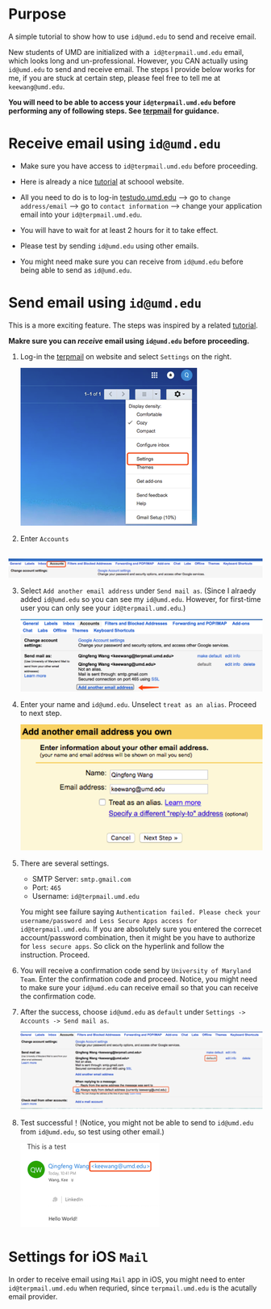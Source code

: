 # Purpose
A simple tutorial to show how to use `id@umd.edu` to send and receive email.

New students of UMD are initialized with a  `id@terpmail.umd.edu` email, which looks long and un-professional. However, you CAN actually using `id@umd.edu` to send and receive email. The steps I provide below works for me, if you are stuck at certain step, please feel free to tell me at `keewang@umd.edu`. 

**You will need to be able to access your `id@terpmail.umd.edu` before performing any of following steps. See  [terpmail](http://mail.terpmail.umd.edu) for guidance.**


# Receive email using `id@umd.edu` 

* Make sure you have access to `id@terpmail.umd.edu` before proceeding.

* Here is already a nice [tutorial](https://umd.service-now.com/itsc?id=kb_article&sys_id=eea6516337a8420041271f9543990ec4) at schoool website. 

* All you need to do is to log-in [testudo.umd.edu](http://www.testudo.umd.edu) --> go to `change address/email` -->  go to `contact information` --> change your application email into your `id@terpmail.umd.edu`. 

* You will have to wait for at least 2 hours for it to take effect. 

* Please test by sending `id@umd.edu` using other emails. 

* You might need make sure you can receive from `id@umd.edu` before being able to send as `id@umd.edu`.



# Send email using `id@umd.edu`

This is a more exciting feature. The steps was inspired by a related [tutorial](https://help.eng.umd.edu/helpdesk/File/Get/5133820).

**Makre sure you can _receive_ email using `id@umd.edu` before proceeding.**


1. Log-in the [terpmail](http://mail.terpmail.umd.edu) on website and select `Settings` on the right. 

    ![Image1 of Tutorial](https://github.com/Kee-Wang/UmdEduMail/blob/master/iamges/1.png)


2. Enter `Accounts`

    ![Image1 of Tutorial](https://github.com/Kee-Wang/UmdEduMail/blob/master/iamges/2.png)
    
    
3. Select `Add another email address` under `Send mail as`. (Since I alraedy added `id@umd.edu` so you can see my `id@umd.edu`. However, for first-time user you can only see your `id@terpmail.umd.edu`.)

    ![Image3 of Tutorial](https://github.com/Kee-Wang/UmdEduMail/blob/master/iamges/3.png)
  
  
4. Enter your name and `id@umd.edu`. Unselect `treat as an alias`. Proceed to next step.

    ![Image3 of Tutorial](https://github.com/Kee-Wang/UmdEduMail/blob/master/iamges/4.png)
  
  
  
5. There are several settings.
    * SMTP Server: `smtp.gmail.com`
    * Port: `465`
    * Username: `id@terpmail.umd.edu`

    You might see failure saying `Authentication failed. Please check your username/password and Less Secure Apps access for id@terpmail.umd.edu`. If you are absolutely sure you entered the correcet account/password combination, then it might be you have to authorize for `less secure apps`. So click on the hyperlink and follow the instruction. Proceed.

6. You will receive a confirmation code send by `University of Maryland Team`. Enter the confirmation code and proceed. Notice, you might need to make sure your `id@umd.edu` can receive email so that you can receive the confirmation code.


7. After the success,  choose `id@umd.edu` as `default` under `Settings -> Accounts -> Send mail as`. 

    ![Image3 of Tutorial](https://github.com/Kee-Wang/UmdEduMail/blob/master/iamges/5.png)
  
8. Test successful！(Notice, you might not be able to send to `id@umd.edu` from `id@umd.edu`, so test using other email.)

    ![Image3 of Tutorial](https://github.com/Kee-Wang/UmdEduMail/blob/master/iamges/6.png)
  

# Settings for iOS `Mail`

In order to receive email using `Mail` app in iOS, you might need to enter `id@terpmail.umd.edu` when requried, since `terpmail.umd.edu` is the acutally email provider.
